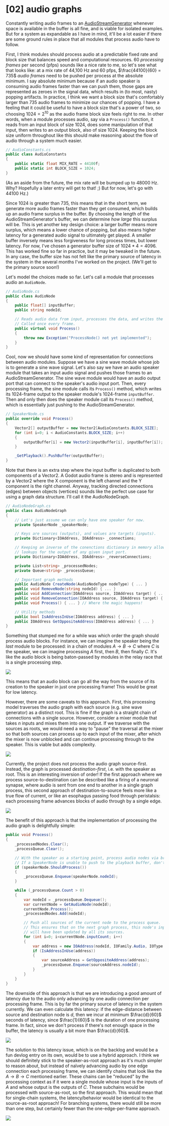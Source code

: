 # \[02\] audio graphs

Constantly writing audio frames to an [AudioStreamGenerator](https://docs.godotengine.org/en/stable/classes/class_audiostreamgenerator.html#class-audiostreamgenerator) whenever space is available in the buffer is all fine, and is viable for isolated examples. But for a system as expandable as I have in mind, it'll be a lot easier if there are some ground rules in place that all modules that process audio have to follow.

First, I think modules should process audio at a predictable fixed rate and block size that balances speed and computational resources. 60 *processing frames* per second (pfps) sounds like a nice rate to me, so let's see what that looks like: at a mix rate of 44,100 Hz and 60 pfps, $\frac{44100}{60} = 735$ *audio frames* need to be pushed per process at the absolute minimum. I say absolute minimum because if an audio speaker is consuming audio frames faster than we can push them, those gaps are represented as zeroes in the signal data, which results in (to most, nasty) popping artifacts. In practice, I think we want a block size that's comfortably larger than 735 audio frames to minimize our chances of popping. I have a feeling that it could be useful to have a block size that's a power of two, so choosing $1024 = 2^{10}$ as the audio frame block size feels right to me. In other words, when a module processes audio, say via a `Process()` function, it reads from an input block of size 1024, does some manipulation of that input, then writes to an output block, also of size 1024. Keeping the block size uniform throughout like this should make reasoning about the flow of audio through a system much easier.

```C#
// AudioConstants.cs
public class AudioConstants
{
    public static float MIX_RATE = 44100f;
    public static int BLOCK_SIZE = 1024;
}
```

\(As an aside from the future, the mix rate will be bumped up to 48000 Hz. Why? Hopefully a later entry will get to that! ;\) But for now, let's go with 44100 Hz.\)

Since 1024 is greater than 735, this means that in the short term, we generate more audio frames faster than they get consumed, which builds up an audio frame surplus in the buffer. By choosing the length of the AudioStreamGenerator's buffer, we can determine *how large* this surplus will be. This is yet another key design choice: a larger buffer means more surplus, which means a lower chance of popping, but also means higher latency for a generated audio signal to ultimately get played. A smaller buffer inversely means less forgiveness for long process times, but lower latency. For now, I've chosen a generator buffer size of $1024 * 4 = 4096$. This has worked fine so far in practice, but it may be tweaked in the future. In any case, the buffer size has not felt like the primary source of latency in the system in the several months I've worked on the project. (We'll get to the primary source soon!)

Let's model the choices made so far. Let's call a module that processes audio an `AudioNode`.

```C#
// AudioNode.cs
public class AudioNode
{
    public float[] inputBuffer;
    public string nodeId;

    // Reads audio data from input, processes the data, and writes the result to output.
    // Called once every frame.
    public virtual void Process()
    {
        throw new Exception("ProcessNode() not yet implemented");
    }
}
```

Cool, now we should have some kind of representation for connections between audio modules. Suppose we have a sine wave module whose job is to generate a sine wave signal. Let's also say we have an audio speaker module that takes an input audio signal and pushes those frames to an AudioStreamGenerator. The sine wave module would have an audio output port that can connect to the speaker's audio input port. Then, every processing frame, the sine module calls its `Process()` method, which writes its 1024-frame output to the speaker module's 1024-frame `inputBuffer`. Then and only then does the speaker module call its `Process()` method, which is essentially just pushing to the AudioStreamGenerator.

```C#
// SpeakerNode.cs
public override void Process()
{
    Vector2[] outputBuffer = new Vector2[AudioConstants.BLOCK_SIZE];
    for (int i=0; i < AudioConstants.BLOCK_SIZE; i++)
    {
        outputBuffer[i] = new Vector2(inputBuffer[i], inputBuffer[i]);
    }

    _GetPlayback().PushBuffer(outputBuffer);
}
```

Note that there is an extra step where the input buffer is duplicated to both components of a Vector2. A Godot audio frame is stereo and is represented by a Vector2 where the X component is the left channel and the Y component is the right channel. Anyway, tracking directed connections (edges) between objects (vertices) sounds like the perfect use case for using a graph data structure. I'll call it the AudioNodeGraph.

```C#
// AudioNodeGraph.cs
public class AudioNodeGraph
{
    // Let's just assume we can only have one speaker for now.
    private SpeakerNode _speakerNode;

    // Keys are sources (outputs), and values are targets (inputs).
    private Dictionary<IOAddress, IOAddress> _connections;

    // Keeping an inverse of the conenctions dictionary in memory allows for O(1)
    // lookups for the output of any given input port.
    private Dictionary<IOAddress, IOAddress> _reverseConnections;

    private List<string> _processedNodes;
    private Queue<string> _processQueue;

    // Important graph methods
    public AudioNode CreateNode(AudioNodeType nodeType) { ... }
    public void RemoveNode(string nodeId) { ... }
    public void AddConnection(IOAddress source, IOAddress target) { ... }
    public void RemoveConnection(IOAddress source, IOAddress target) { ... }
    public void Process() { ... } // Where the magic happens!

    // Utility methods
    public bool IsAddressInUse(IOAddress address) { ... }
    public IOAddress GetOppositeAddress(IOAddress address) { ... }
}
```

Something that stumped me for a while was which order the graph should process audio blocks. For instance, we can imagine the speaker being the *last* module to be processed: in a chain of modules $A \rightarrow B \rightarrow C$ where $C$ is the speaker, we can imagine processing $A$ first, then $B$, then finally $C$. It's like the audio block is being baton-passed by modules in the relay race that is a single processing step.

![](../images/baton-pass.png)

This means that an audio block can go all the way from the source of its creation to the speaker in just one processing frame! This would be great for low latency.

However, there are some caveats to this approach. First, this processing model traverses the audio graph with each source (e.g. sine wave generator) as a distinct root. This is fine if the graph is a straight chain of connections with a single source. However, consider a mixer module that takes $n$ inputs and mixes them into one output. If we traverse with the sources as roots, we would need a way to "pause" the traversal at the mixer so that both sources can process up to each input of the mixer, after which the mixer is now unblocked and can continue processing through to the speaker. This is viable but adds complexity.

![](../images/source-as-root.png)

Currently, the project does not process the audio graph source-first. Instead, the graph is processed *destination-first*, i.e. with the speaker as root. This is an interesting inversion of order! If the first approach where we process source-to-destination can be described like a firing of a neuronal synapse, where audio is sent from one end to another in a single graph process, this second approach of destination-to-source feels more like a true flow of current, or like an esophagus passing food through peristalsis: each processing frame advances blocks of audio through by a single edge.

![](../images/destination-as-root.png)

The benefit of this approach is that the implementation of processing the audio graph is delightfully simple:

```C#
public void Process()
{
    _processedNodes.Clear();
    _processQueue.Clear();

    // With the speaker as a starting point, process audio nodes via breadth-first graph traversal.
    // If a SpeakerNode is unable to push to the playback buffer, don't process this frame.
    if (speakerNode.ShouldProcess())
    {
        _processQueue.Enqueue(speakerNode.nodeId);
    }

    while (_processQueue.Count > 0)
    {
        var nodeId = _processQueue.Dequeue();
        var currentNode = GetAudioNode(nodeId);
        currentNode.Process();
        _processedNodes.Add(nodeId);

        // Push all sources of the current node to the process queue.
        // This ensures that on the next graph process, this node's input buffers
        // will have been updated by all its sources.
        for (int i=0; i<currentNode.inputCount; i++)
        {
            var address = new IOAddress(nodeId, IOFamily.Audio, IOType.Input, i);
            if (IsAddressInUse(address))
            {
                var sourceAddress = GetOppositeAddress(address);
                _processQueue.Enqueue(sourceAddress.nodeId);
            }
        }
    }
}
```

The downside of this approach is that we are introducing a good amount of latency due to the audio only advancing by one audio connection per processing frame. This is by far the primary source of latency in the system currently. We can even calculate this latency: if the edge-distance between source and destination node is $d$, then we incur at minimum $\frac{d}{60}$ seconds of latency, since $\frac{1}{60}$ is the duration of one processing frame. In fact, since we don't process if there's not enough space in the buffer, the latency is usually a bit more than $\frac{d}{60}$.

![](../images/destination-as-root-heatmap.png)

The solution to this latency issue, which is on the backlog and would be a fun devlog entry on its own, would be to use a hybrid approach. I think we should definitely stick to the speaker-as-root approach as it's much simpler to reason about, but instead of naïvely advancing audio by one edge connection each processing frame, we can identify chains that look like the $A \rightarrow B \rightarrow C$ mentioned earlier. These chains can be "reduced" by the processing context as if it were a single module whose input is the inputs of $A$ and whose output is the outputs of $C$. These subchains would be processed with source-as-root, so the first approach. This would mean that for single-chain systems, the latency/behavior would be identical to the source-as-root approach! For branching systems, there would still be more than one step, but certainly fewer than the one-edge-per-frame approach.

![](../images/hybrid-approach-heatmap.png)
